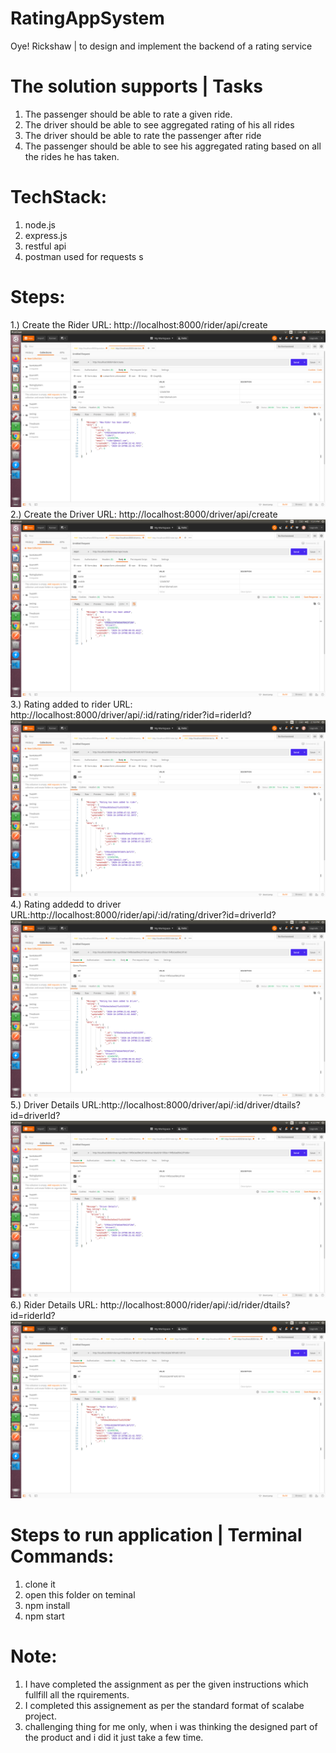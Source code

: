 # RatingAppSystem
Oye! Rickshaw | to design and implement the backend of a rating service

# The solution supports | Tasks
1. The passenger should be able to rate a given ride.
2. The driver should be able to see aggregated rating of his all rides
3. The driver should be able to rate the passenger after ride
4. The passenger should be able to see his aggregated rating based on all the rides he has
taken.

# TechStack:
1. node.js
2. express.js
3. restful api
4. postman used for requests
s
# Steps:

  1.) Create the Rider
    URL: http://localhost:8000/rider/api/create
    ![](images/create_Rider.png)
  2.) Create the Driver
    URL: http://localhost:8000/driver/api/create
    ![](images/driver_created.png)
  3.) Rating added to rider
    URL: http://localhost:8000/driver/api/:id/rating/rider?id=riderId?
    ![](images/rating_added_to_rider.png)
  4.) Rating addedd to driver
    URL:http://localhost:8000/rider/api/:id/rating/driver?id=driverId?
    ![](images/rating_added_to_driver.png)
  5.) Driver Details
    URL:http://localhost:8000/driver/api/:id/driver/dtails?id=driverId?
    ![](images/driver_details.png)
  6.) Rider Details
    URL: http://localhost:8000/rider/api/:id/rider/dtails?id=riderId?
    ![](images/Rider_deatils.png)
  
# Steps to run application | Terminal Commands:
1. clone it
2. open this folder on teminal
3. npm install 
4. npm start
  
# Note:
1. I have completed the assignment as per the given instructions which fullfill all the rquirements.
2. I completed this assignement as per the standard format of scalabe project.
3. challenging thing for me only, when i was thinking the designed part of the product and i did it just take a few time. 
